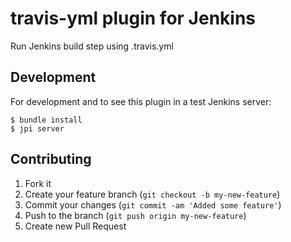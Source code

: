 # travis-yml plugin for Jenkins

Run Jenkins build step using .travis.yml

## Development

For development and to see this plugin in a test Jenkins server:

```
$ bundle install
$ jpi server
```

## Contributing

1. Fork it
2. Create your feature branch (`git checkout -b my-new-feature`)
3. Commit your changes (`git commit -am 'Added some feature'`)
4. Push to the branch (`git push origin my-new-feature`)
5. Create new Pull Request
